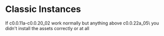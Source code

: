 # Classic Instances
If c0.0.11a-c0.0.20_02 work normally but anything above c0.0.22a_05\ you didn't install the assets correctly or at all
